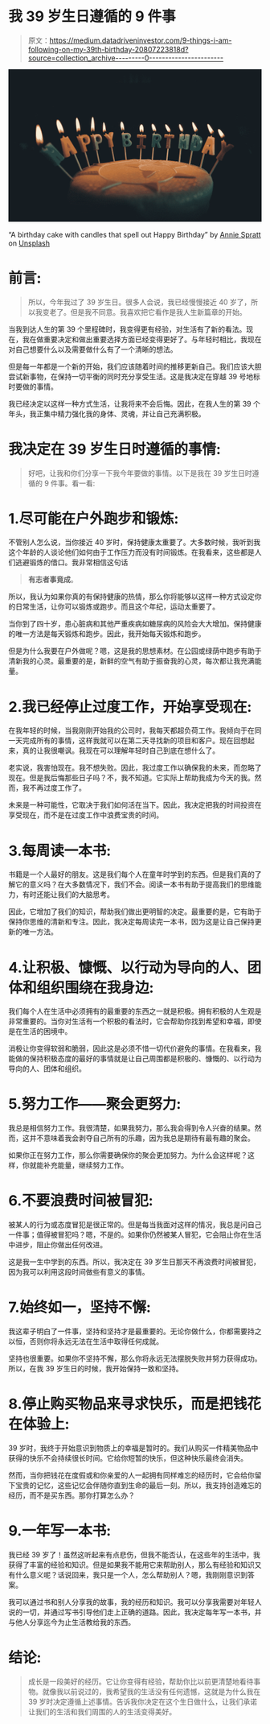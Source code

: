 # 我 39 岁生日遵循的 9 件事

> 原文：<https://medium.datadriveninvestor.com/9-things-i-am-following-on-my-39th-birthday-20807223818d?source=collection_archive---------0----------------------->

![](img/cb870214bcf62426a1bfbecedb349eec.png)

“A birthday cake with candles that spell out Happy Birthday” by [Annie Spratt](https://unsplash.com/@anniespratt?utm_source=medium&utm_medium=referral) on [Unsplash](https://unsplash.com?utm_source=medium&utm_medium=referral)

# 前言:

> 所以，今年我过了 39 岁生日。很多人会说，我已经慢慢接近 40 岁了，所以我变老了。但是我不同意。我喜欢把它看作是我人生新篇章的开始。

当我到达人生的第 39 个里程碑时，我变得更有经验，对生活有了新的看法。现在，我在做重要决定和做出重要选择方面已经变得更好了。与年轻时相比，我现在对自己想要什么以及需要做什么有了一个清晰的想法。

但是每一年都是一个新的开始，我们应该随着时间的推移更新自己。我们应该大胆尝试新事物，在保持一切平衡的同时充分享受生活。这是我决定在穿越 39 号地标时要做的事情。

我已经决定以这样一种方式生活，让我将来不会后悔。因此，在我人生的第 39 个年头，我正集中精力强化我的身体、灵魂，并让自己充满积极。

# 我决定在 39 岁生日时遵循的事情:

> 好吧，让我和你们分享一下我今年要做的事情。以下是我在 39 岁生日时遵循的 9 件事。看一看:

# 1.尽可能在户外跑步和锻炼:

不管别人怎么说，当你接近 40 岁时，保持健康太重要了。大多数时候，我听到我这个年龄的人谈论他们如何由于工作压力而没有时间锻炼。在我看来，这些都是人们逃避锻炼的借口。我非常相信这句话

> **有志者事竟成**。

所以，我认为如果你真的有保持健康的热情，那么你将能够以这样一种方式设定你的日常生活，让你可以锻炼或跑步。而且这个年纪，运动太重要了。

当你到了四十岁，患心脏病和其他严重疾病如糖尿病的风险会大大增加。保持健康的唯一方法是每天锻炼和跑步。因此，我开始每天锻炼和跑步。

但是为什么我要在户外做呢？嗯，这是我的思想素材。在公园或绿荫中跑步有助于清新我的心灵。最重要的是，新鲜的空气有助于振奋我的心灵，每次都让我充满能量。

# 2.我已经停止过度工作，开始享受现在:

在我年轻的时候，当我刚刚开始我的公司时，我每天都超负荷工作。我倾向于在同一天完成所有的事情，这样我就可以在第二天寻找新的项目和客户。现在回想起来，真的让我很嘲讽。我现在可以理解年轻时自己到底在想什么了。

老实说，我害怕现在。我不想失败。因此，我过度工作以确保我的未来，而忽略了现在。但是我后悔那些日子吗？不，我不知道。它实际上帮助我成为今天的我。然而，我不再过度工作了。

未来是一种可能性，它取决于我们如何活在当下。因此，我决定把我的时间投资在享受现在，而不是在过度工作中浪费宝贵的时间。

# 3.每周读一本书:

书籍是一个人最好的朋友。这是我们每个人在童年时学到的东西。但是我们真的了解它的意义吗？在大多数情况下，我们不会。阅读一本书有助于提高我们的思维能力，有时还能让我们的大脑思考。

因此，它增加了我们的知识，帮助我们做出更明智的决定。最重要的是，它有助于保持你思维的清新和专注。因此，我决定每周读完一本书，因为这是让自己保持更新的唯一方法。

# 4.让积极、慷慨、以行动为导向的人、团体和组织围绕在我身边:

我们每个人在生活中必须拥有的最重要的东西之一就是积极。拥有积极的人生观是非常重要的。当你对生活有一个积极的看法时，它会帮助你找到希望和幸福，即使是在生活的困境中。

消极让你变得软弱和脆弱，因此这是必须不惜一切代价避免的事情。在我看来，我能做的保持积极态度的最好的事情就是让自己周围都是积极的、慷慨的、以行动为导向的人、团体和组织。

# 5.努力工作——聚会更努力:

我总是相信努力工作。我很清楚，如果我努力，那么我会得到令人兴奋的结果。然而，这并不意味着我会剥夺自己所有的乐趣，因为我总是期待有最有趣的聚会。

如果你正在努力工作，那么你需要确保你的聚会更加努力。为什么会这样呢？这样，你就能补充能量，继续努力工作。

# 6.不要浪费时间被冒犯:

被某人的行为或态度冒犯是很正常的。但是每当我面对这样的情况，我总是问自己一件事；值得被冒犯吗？嗯，不是的。如果你仍然被某人冒犯，它会阻止你在生活中进步，阻止你做出任何改进。

这是我一生中学到的东西。所以，我决定在 39 岁生日那天不再浪费时间被冒犯，因为我可以利用这段时间做些有意义的事情。

# 7.始终如一，坚持不懈:

我这辈子明白了一件事，坚持和坚持才是最重要的。无论你做什么，你都需要持之以恒，否则你将永远无法在生活中取得任何成就。

坚持也很重要。如果你不坚持不懈，那么你将永远无法摆脱失败并努力获得成功。所以，在我 39 岁生日的时候，我开始保持一致和坚持。

# 8.停止购买物品来寻求快乐，而是把钱花在体验上:

39 岁时，我终于开始意识到物质上的幸福是暂时的。我们从购买一件精美物品中获得的快乐不会持续很长时间。它给你短暂的快乐，但这种快乐最终会消失。

然而，当你把钱花在度假或和你亲爱的人一起拥有同样难忘的经历时，它会给你留下宝贵的记忆，这些记忆会伴随你直到生命的最后一刻。所以，我支持创造难忘的经历，而不是买东西。那你打算怎么办？

# 9.一年写一本书:

我已经 39 岁了！虽然这听起来有点悲伤，但我不能否认，在这些年的生活中，我获得了丰富的经验和知识。但是如果我不能用它来帮助别人，那么有经验和知识又有什么意义呢？话说回来，我只是一个人，怎么帮助别人？嗯，我刚刚意识到答案。

我可以通过书和别人分享我的故事，我的经历和知识。我可以分享我需要对年轻人说的一切，并通过写书引导他们走上正确的道路。因此，我决定每年写一本书，并与他人分享迄今为止生活教给我的东西。

# 结论:

> 成长是一段美好的经历。它让你变得有经验，帮助你比以前更清楚地看待事物。就像我以前说过的，我希望我的生活没有任何遗憾，这就是为什么我在 39 岁时决定遵循上述事情。告诉我你决定在这个生日做什么，让我们承诺让我们的生活和我们周围的人的生活变得美好。